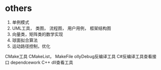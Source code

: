 # others
1. 单例模式
2. UML工具， 类图， 流程图， 用户用例， 框架结构图
3. 向量类，矩阵类的数学实现
4. 球面拟合算法
5. 运动路径控制，优化






CMake工具
CMakeList， MakeFile
ollyDebug反编译工具
C#反编译工具查看接口
dependcework C++ dll查看工具

